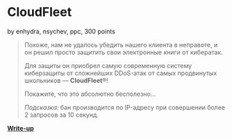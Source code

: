 # CloudFleet
by enhydra, nsychev, ppc, 300 points

> Похоже, нам не удалось убедить нашего клиента в неправоте, и он решил просто защитить свои электронные книги от кибератак.
> 
> Для защиты он приобрел самую современную систему киберзащиты от сложнейших DDoS-атак от самых продвинутых школьников — **CloudFleet**®!
> 
> Покажите, что это абсолютно бесполезно...
>
> *Подсказка:* бан производится по IP-адресу при совершении более 2 запросов за 10 секунд.

**[Write-up](WRITEUP.md)**
